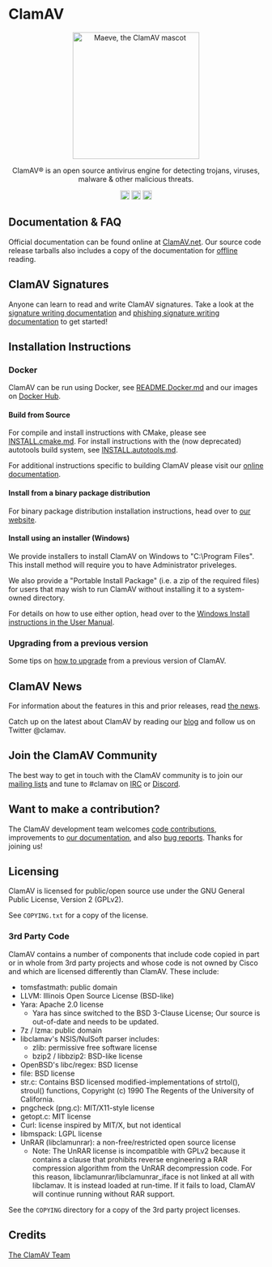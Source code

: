 # ClamAV

<p align="center">
  <img width="250" height="250" src="https://raw.githubusercontent.com/Cisco-Talos/clamav-devel/dev/0.104/logo.png" alt='Maeve, the ClamAV mascot'>
</p>

<p align="center">
  ClamAV® is an open source antivirus engine for detecting trojans, viruses,
  malware & other malicious threats.
</p>

<p align="center">
  <a href="https://github.com/Cisco-Talos/clamav-devel/actions"><img src="https://github.com/Cisco-Talos/clamav-devel/workflows/CMake%20Build/badge.svg" height="18"></a>
  <a href="https://discord.gg/6vNAqWnVgw"><img src="https://img.shields.io/discord/636023333074370595.svg?logo=discord" height="18"/></a>
  <a href="https://twitter.com/clamav"><img src="https://abs.twimg.com/favicons/twitter.ico" width="18" height="18"></a>
</p>

## Documentation & FAQ

Official documentation can be found online at
[ClamAV.net](https://www.clamav.net/documents).
Our source code release tarballs also includes a copy of the documentation for
[offline](docs/html/UserManual.html) reading.

## ClamAV Signatures

Anyone can learn to read and write ClamAV signatures. Take a look
at the
[signature writing documentation](https://www.clamav.net/documents/creating-signatures-for-clamav)
and
[phishing signature writing documentation](https://www.clamav.net/documents/phishsigs)
to get started!

## Installation Instructions

### Docker

ClamAV can be run using Docker, see [README.Docker.md](README.Docker.md) and
our images on [Docker Hub](https://hub.docker.com/r/clamav/clamav).

#### Build from Source

For compile and install instructions with CMake, please see
[INSTALL.cmake.md](INSTALL.cmake.md).
For install instructions with the (now deprecated) autotools build system, see
[INSTALL.autotools.md](INSTALL.autotools.md).

For additional instructions specific to building ClamAV please visit our
[online documentation](https://www.clamav.net/documents/clam-antivirus-user-manual).

#### Install from a binary package distribution

For binary package distribution installation instructions, head over to
[our website](https://www.clamav.net/documents/installing-clamav).

#### Install using an installer (Windows)

We provide installers to install ClamAV on Windows to "C:\\Program Files".
This install method will require you to have Administrator priveleges.

We also provide a "Portable Install Package" (i.e. a zip of the required files)
for users that may wish to run ClamAV without installing it to a system-owned
directory.

For details on how to use either option, head over to the
[Windows Install instructions in the User Manual](https://www.clamav.net/documents/installing-clamav-on-windows).

### Upgrading from a previous version

Some tips on [how to upgrade](https://www.clamav.net/documents/upgrading-clamav)
 from a previous version of ClamAV.

## ClamAV News

For information about the features in this and prior releases, read
[the news](NEWS.md).

Catch up on the latest about ClamAV by reading our
[blog](http://blog.clamav.net) and follow us on Twitter @clamav.

## Join the ClamAV Community

The best way to get in touch with the ClamAV community is to join our
[mailing lists](https://www.clamav.net/documents/mailing-lists-faq) and tune to
#clamav on [IRC](irc.freenode.net) or [Discord](https://discord.gg/6vNAqWnVgw).

## Want to make a contribution?

The ClamAV development team welcomes
[code contributions](https://github.com/Cisco-Talos/clamav-devel),
improvements to [our documentation](https://github.com/Cisco-Talos/clamav-faq),
and also [bug reports](https://bugzilla.clamav.net/). Thanks for joining us!

## Licensing

ClamAV is licensed for public/open source use under the GNU General Public
License, Version 2 (GPLv2).

See `COPYING.txt` for a copy of the license.

### 3rd Party Code

ClamAV contains a number of components that include code copied in part or in
whole from 3rd party projects and whose code is not owned by Cisco and which
are licensed differently than ClamAV. These include:

- tomsfastmath:  public domain
- LLVM: Illinois Open Source License (BSD-like)
- Yara: Apache 2.0 license
  - Yara has since switched to the BSD 3-Clause License;
    Our source is out-of-date and needs to be updated.
- 7z / lzma: public domain
- libclamav's NSIS/NulSoft parser includes:
  - zlib: permissive free software license
  - bzip2 / libbzip2: BSD-like license
- OpenBSD's libc/regex: BSD license
- file: BSD license
- str.c: Contains BSD licensed modified-implementations of strtol(), stroul()
  functions, Copyright (c) 1990 The Regents of the University of California.
- pngcheck (png.c): MIT/X11-style license
- getopt.c: MIT license
- Curl: license inspired by MIT/X, but not identical
- libmspack: LGPL license
- UnRAR (libclamunrar): a non-free/restricted open source license
  - Note: The UnRAR license is incompatible with GPLv2 because it contains a
    clause that prohibits reverse engineering a RAR compression algorithm from
    the UnRAR decompression code.
    For this reason, libclamunrar/libclamunrar_iface is not linked at all with
    libclamav. It is instead loaded at run-time. If it fails to load, ClamAV
    will continue running without RAR support.

See the `COPYING` directory for a copy of the 3rd party project licenses.

## Credits

[The ClamAV Team](https://www.clamav.net/about.html#credits)
